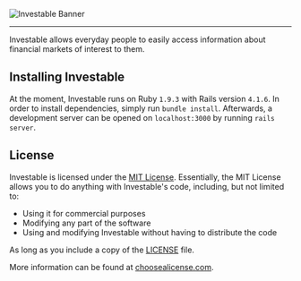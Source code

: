 ![Investable Banner](http://i.imgur.com/yJ8EUwY.jpg)

---

Investable allows everyday people to easily access information about financial markets of interest to them.

## Installing Investable

At the moment, Investable runs on Ruby `1.9.3` with Rails version `4.1.6`.
In order to install dependencies, simply run `bundle install`.
Afterwards, a development server can be opened on `localhost:3000` by running `rails server`.

## License

Investable is licensed under the [MIT License](https://en.wikipedia.org/wiki/MIT_License).
Essentially, the MIT License allows you to do anything with Investable's code, including,
but not limited to:
- Using it for commercial purposes
- Modifying any part of the software
- Using and modifying Investable without having to distribute the code

As long as you include a copy of the [LICENSE]() file.

More information can be found at [choosealicense.com](http://choosealicense.com/licenses/).